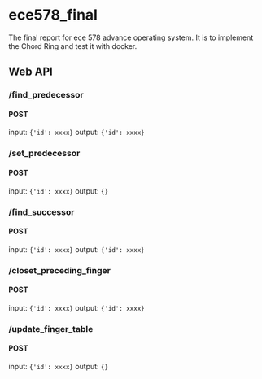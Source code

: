 # ece578_final
The final report for ece 578 advance operating system.
It is to implement the Chord Ring and test it with docker.

## Web API
### /find_predecessor
#### POST
input:  `{'id': xxxx}`
output: `{'id': xxxx}`

### /set_predecessor
#### POST
input:  `{'id': xxxx}`
output: `{}`

### /find_successor
#### POST
input:  `{'id': xxxx}`
output: `{'id': xxxx}`

### /closet_preceding_finger
#### POST
input:  `{'id': xxxx}`
output: `{'id': xxxx}`

### /update_finger_table
#### POST
input:  `{'id': xxxx}`
output: `{}`
